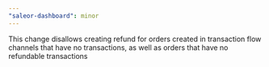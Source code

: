 ```yaml
---
"saleor-dashboard": minor
---
```


This change disallows creating refund for orders created in transaction flow channels that have no transactions, as well as orders that have no refundable transactions
